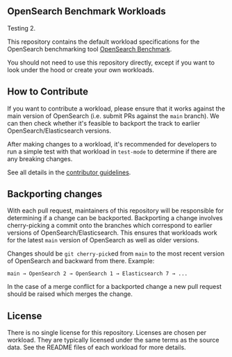 OpenSearch Benchmark Workloads
------------

Testing 2.

This repository contains the default workload specifications for the OpenSearch benchmarking tool [OpenSearch Benchmark](https://github.com/opensearch-project/OpenSearch-Benchmark).

You should not need to use this repository directly, except if you want to look under the hood or create your own workloads.

How to Contribute
-----------------

If you want to contribute a workload, please ensure that it works against the main version of OpenSearch (i.e. submit PRs against the `main` branch). We can then check whether it's feasible to backport the track to earlier OpenSearch/Elasticsearch versions.

After making changes to a workload, it's recommended for developers to run a simple test with that workload in `test-mode` to determine if there are any breaking changes. 
 
See all details in the [contributor guidelines](https://github.com/opensearch-project/opensearch-benchmark/blob/main/CONTRIBUTING.md).

Backporting changes
-------------------

With each pull request, maintainers of this repository will be responsible for determining if a change can be backported.
Backporting a change involves cherry-picking a commit onto the branches which correspond to earlier versions of OpenSearch/Elasticsearch.
This ensures that workloads work for the latest `main` version of OpenSearch as well as older versions. 

Changes should be `git cherry-pick`ed from `main` to the most recent version of OpenSearch and backward from there. 
Example:
```
main → OpenSearch 2 → OpenSearch 1 → Elasticsearch 7 → ... 
```
In the case of a merge conflict for a backported change a new pull request should be raised which merges the change.

 
License
-------
 
There is no single license for this repository. Licenses are chosen per workload. They are typically licensed under the same terms as the source data. See the README files of each workload for more details.
